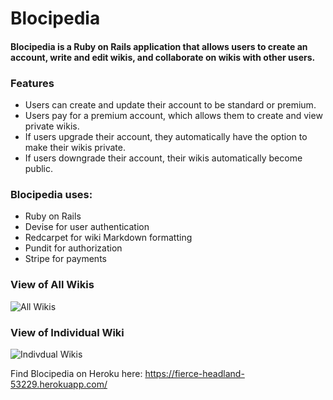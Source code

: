 # Blocipedia


#### Blocipedia is a Ruby on Rails application that allows users to create an account, write and edit wikis, and collaborate on wikis with other users.


### Features
* Users can create and update their account to be standard or premium.
* Users pay for a premium account, which allows them to create and view private wikis.
* If users upgrade their account, they automatically have the option to make their wikis private.
* If users downgrade their account, their wikis automatically become public.


### Blocipedia uses:
* Ruby on Rails
* Devise for user authentication
* Redcarpet for wiki Markdown formatting
* Pundit for authorization
* Stripe for payments

### View of All Wikis
![All Wikis](https://github.com/kba239/blocipedia/app/assets/images/blocipedia_all_wikis.png)

### View of Individual Wiki
![Indivdual Wikis](https://github.com/kba239/blocipedia/app/assets/images/blocipedia_view_wiki.png)

Find Blocipedia on Heroku here: https://fierce-headland-53229.herokuapp.com/
